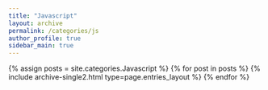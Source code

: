 ```yaml
---
title: "Javascript"
layout: archive
permalink: /categories/js
author_profile: true
sidebar_main: true
---
```


{% assign posts = site.categories.Javascript %}
{% for post in posts %} {% include archive-single2.html type=page.entries_layout %} {% endfor %}